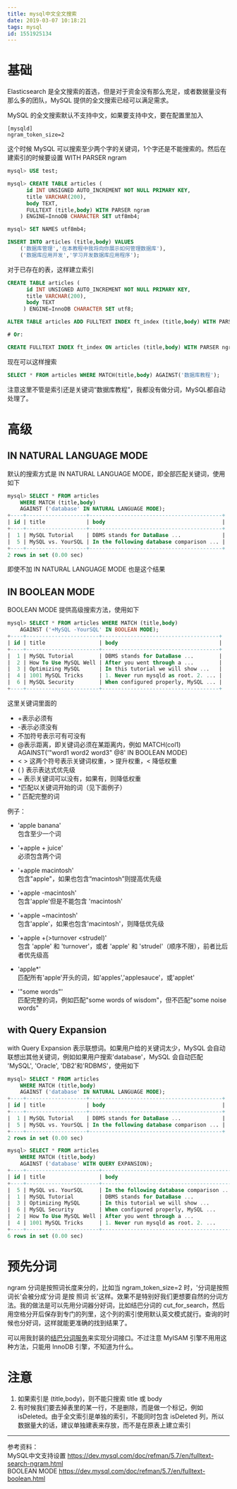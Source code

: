 ```yaml
---
title: mysql中文全文搜索
date: 2019-03-07 10:18:21
tags: mysql
id: 1551925134
---
```

# 基础
Elasticsearch 是全文搜索的首选，但是对于资金没有那么充足，或者数据量没有那么多的团队，MySQL 提供的全文搜索已经可以满足需求。

MySQL 的全文搜索默认不支持中文，如果要支持中文，要在配置里加入

```
[mysqld]
ngram_token_size=2
```
这个时候 MySQL 可以搜索至少两个字的关键词，1个字还是不能搜索的。然后在建索引的时候要设置 WITH PARSER ngram

```sql
mysql> USE test;

mysql> CREATE TABLE articles (
      id INT UNSIGNED AUTO_INCREMENT NOT NULL PRIMARY KEY,
      title VARCHAR(200),
      body TEXT,
      FULLTEXT (title,body) WITH PARSER ngram
    ) ENGINE=InnoDB CHARACTER SET utf8mb4;

mysql> SET NAMES utf8mb4;

INSERT INTO articles (title,body) VALUES
    ('数据库管理','在本教程中我将向你展示如何管理数据库'),
    ('数据库应用开发','学习开发数据库应用程序');
```

对于已存在的表，这样建立索引
```sql
CREATE TABLE articles (
      id INT UNSIGNED AUTO_INCREMENT NOT NULL PRIMARY KEY,
      title VARCHAR(200),
      body TEXT
     ) ENGINE=InnoDB CHARACTER SET utf8;

ALTER TABLE articles ADD FULLTEXT INDEX ft_index (title,body) WITH PARSER ngram;

# Or:

CREATE FULLTEXT INDEX ft_index ON articles (title,body) WITH PARSER ngram;
```

现在可以这样搜索
```sql
SELECT * FROM articles WHERE MATCH(title,body) AGAINST('数据库教程');
```
注意这里不管是索引还是关键词“数据库教程”，我都没有做分词，MySQL都自动处理了。

# 高级
## IN NATURAL LANGUAGE MODE
默认的搜索方式是 IN NATURAL LANGUAGE MODE，即全部匹配关键词，使用如下
```sql
mysql> SELECT * FROM articles
    WHERE MATCH (title,body)
    AGAINST ('database' IN NATURAL LANGUAGE MODE);
+----+-------------------+------------------------------------------+
| id | title             | body                                     |
+----+-------------------+------------------------------------------+
|  1 | MySQL Tutorial    | DBMS stands for DataBase ...             |
|  5 | MySQL vs. YourSQL | In the following database comparison ... |
+----+-------------------+------------------------------------------+
2 rows in set (0.00 sec)
```
即使不加 IN NATURAL LANGUAGE MODE 也是这个结果

## IN BOOLEAN MODE
BOOLEAN MODE 提供高级搜索方法，使用如下
```sql
mysql> SELECT * FROM articles WHERE MATCH (title,body)
    AGAINST ('+MySQL -YourSQL' IN BOOLEAN MODE);
+----+-----------------------+-------------------------------------+
| id | title                 | body                                |
+----+-----------------------+-------------------------------------+
|  1 | MySQL Tutorial        | DBMS stands for DataBase ...        |
|  2 | How To Use MySQL Well | After you went through a ...        |
|  3 | Optimizing MySQL      | In this tutorial we will show ...   |
|  4 | 1001 MySQL Tricks     | 1. Never run mysqld as root. 2. ... |
|  6 | MySQL Security        | When configured properly, MySQL ... |
+----+-----------------------+-------------------------------------+
```
这里关键词里面的
- +表示必须有
- -表示必须没有
- 不加符号表示可有可没有
- @表示距离，即关键词必须在某距离内，例如 MATCH(col1) AGAINST('"word1 word2 word3" @8' IN BOOLEAN MODE)
- < > 这两个符号表示关键词权重，> 提升权重，< 降低权重
- ( ) 表示表达式优先级
- ~ 表示关键词可以没有，如果有，则降低权重
- *匹配以关键词开始的词（见下面例子）
- " 匹配完整的词

例子：
- 'apple banana'  
包含至少一个词

- '+apple + juice'  
必须包含两个词

- '+apple macintosh'  
包含"apple"，如果也包含“macintosh”则提高优先级

- '+apple -macintosh'  
包含'apple'但是不能包含 'macintosh'

- '+apple ~macintosh'  
包含'apple'，如果也包含'macintosh'，则降低优先级

- '+apple +(>turnover <strudel)'  
包含 'apple' 和 'turnover'，或者 'apple' 和 'strudel'（顺序不限），前者比后者优先级高

- 'apple*'  
匹配所有'apple'开头的词，如'apples','applesauce'，或'applet'

- '"some words"'  
匹配完整的词，例如匹配"some words of wisdom"，但不匹配"some noise words"

## with Query Expansion
with Query Expansion 表示联想词。如果用户给的关键词太少，MySQL 会自动联想出其他关键词，例如如果用户搜索'database'，MySQL 会自动匹配 'MySQL', 'Oracle', 'DB2'和'RDBMS'，使用如下

```sql
mysql> SELECT * FROM articles
    WHERE MATCH (title,body)
    AGAINST ('database' IN NATURAL LANGUAGE MODE);
+----+-------------------+------------------------------------------+
| id | title             | body                                     |
+----+-------------------+------------------------------------------+
|  1 | MySQL Tutorial    | DBMS stands for DataBase ...             |
|  5 | MySQL vs. YourSQL | In the following database comparison ... |
+----+-------------------+------------------------------------------+
2 rows in set (0.00 sec)

mysql> SELECT * FROM articles
    WHERE MATCH (title,body)
    AGAINST ('database' WITH QUERY EXPANSION);
+----+-----------------------+------------------------------------------+
| id | title                 | body                                     |
+----+-----------------------+------------------------------------------+
|  5 | MySQL vs. YourSQL     | In the following database comparison ... |
|  1 | MySQL Tutorial        | DBMS stands for DataBase ...             |
|  3 | Optimizing MySQL      | In this tutorial we will show ...        |
|  6 | MySQL Security        | When configured properly, MySQL ...      |
|  2 | How To Use MySQL Well | After you went through a ...             |
|  4 | 1001 MySQL Tricks     | 1. Never run mysqld as root. 2. ...      |
+----+-----------------------+------------------------------------------+
6 rows in set (0.00 sec)
```

# 预先分词
ngram 分词是按照词长度来分的，比如当 ngram_token_size=2 时，'分词是按照词长'会被分成'分词 是按 照词 长'这样。效果不是特别好我们更想要自然的分词方法。我的做法是可以先用分词器分好词，比如结巴分词的 cut_for_search，然后用空格分开后保存到专门的列里，这个列的索引使用默认英文模式就行。查询的时候也分好词，这样就能更准确的找到结果了。

可以用我封装的[结巴分词服务](/posts/1540123748)来实现分词接口。不过注意 MyISAM 引擎不用用这种方法，只能用 InnoDB 引擎，不知道为什么。

# 注意
1. 如果索引是 (title,body)，则不能只搜索 title 或 body
2. 有时候我们要去掉表里的某一行，不是删除，而是做一个标记，例如 isDeleted。由于全文索引是单独的索引，不能同时包含 isDeleted 列，所以数据量大的话，建议单独建表来存放，而不是在原表上建立索引

--------------------------------
参考资料：  
MySQL中文支持设置 https://dev.mysql.com/doc/refman/5.7/en/fulltext-search-ngram.html  
BOOLEAN MODE https://dev.mysql.com/doc/refman/5.7/en/fulltext-boolean.html
